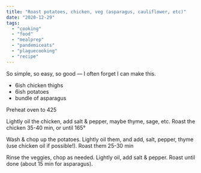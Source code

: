 ```yaml
---
title: "Roast potatoes, chicken, veg (asparagus, cauliflower, etc)"
date: "2020-12-29"
tags: 
  - "cooking"
  - "food"
  - "mealprep"
  - "pandemiceats"
  - "plaguecooking"
  - "recipe"
---
```


So simple, so easy, so good — I often forget I can make this.

- 6ish chicken thighs
- 6ish potatoes
- bundle of asparagus

Preheat oven to 425

Lightly oil the chicken, add salt & pepper, maybe thyme, sage, etc. Roast the chicken 35-40 min, or until 165°

Wash & chop up the potatoes. Lightly oil them, and add, salt, pepper, thyme (use chicken oil if possible!). Roast them 25-30 min

Rinse the veggies, chop as needed. Lightly oil, add salt & pepper. Roast until done (about 15 min for asparagus).
